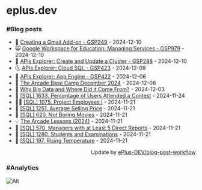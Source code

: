 # eplus.dev

### #Blog posts

<!-- BLOG-POST-LIST:START -->
 - 🧰 [Creating a Gmail Add-on - GSP249](https://eplus.dev/creating-a-gmail-add-on-gsp249) - 2024-12-10
 - 😺 [Google Workspace for Education: Managing Services - GSP979](https://eplus.dev/google-workspace-for-education-managing-services-gsp979) - 2024-12-10
 - 🗽 [APIs Explorer: Create and Update a Cluster - GSP288](https://eplus.dev/apis-explorer-create-and-update-a-cluster-gsp288) - 2024-12-10
 - 🌜 [APIs Explorer: Cloud SQL - GSP423](https://eplus.dev/apis-explorer-cloud-sql-gsp423) - 2024-12-09
 - 📝 [APIs Explorer: App Engine - GSP422](https://eplus.dev/apis-explorer-app-engine-gsp422) - 2024-12-06
 - 🚀 [The Arcade Base Camp December 2024](https://eplus.dev/the-arcade-base-camp-december-2024) - 2024-12-06
 - 💼 [Why Big Data and Where Did it Come From?](https://eplus.dev/why-big-data-and-where-did-it-come-from) - 2024-12-03
 - 🦣 [[SQL] 1633. Percentage of Users Attended a Contest](https://eplus.dev/sql-1633-percentage-of-users-attended-a-contest) - 2024-11-24
 - 👨‍🏫 [[SQL] 1075. Project Employees I](https://eplus.dev/sql-1075-project-employees-i) - 2024-11-21
 - 🔭 [[SQL] 1251. Average Selling Price](https://eplus.dev/sql-1251-average-selling-price) - 2024-11-21
 - 🤡 [[SQL] 620. Not Boring Movies](https://eplus.dev/sql-620-not-boring-movies) - 2024-11-21
 - 💡 [The Arcade Lessons &lpar;2024&rpar;](https://eplus.dev/the-arcade-lessons-2024) - 2024-11-21
 - 🦣 [[SQL] 570. Managers with at Least 5 Direct Reports](https://eplus.dev/sql-570-managers-with-at-least-5-direct-reports) - 2024-11-21
 - 💪 [[SQL] 1280. Students and Examinations](https://eplus.dev/sql-1280-students-and-examinations) - 2024-11-21
 - 🤡 [[SQL] 197. Rising Temperature](https://eplus.dev/sql-197-rising-temperature) - 2024-11-21<!-- BLOG-POST-LIST:END -->

<div align="right">
  Update by <a target="_blank"
    href="https://github.com/ePlus-DEV/blog-post-workflow">ePlus-DEV/blog-post-workflow</a>
</div>

### #Analytics
![Alt](https://repobeats.axiom.co/api/embed/9990f7cddfbad8d834990b10ccad05f81ac1096f.svg "Repobeats analytics image")
